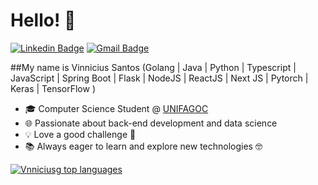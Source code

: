 <h1>Hello! 👋</h1>

[![Linkedin Badge](https://img.shields.io/badge/-LinkedIn-6633cc?style=flat-square&logo=Linkedin&logoColor=white&link=https://www.linkedin.com/in/vinnicius-santos12/)](https://www.linkedin.com/in/vinnicius-santos12/)
[![Gmail Badge](https://img.shields.io/badge/-vnniciusg@gmail.com-6633cc?style=flat-square&logo=Gmail&logoColor=white&link=mailto:vnniciusg@gmail.com)](mailto:vnniciusg@gmail.com)


##My name is Vinnicius Santos
(Golang | Java | Python | Typescript | JavaScript | Spring Boot | Flask | NodeJS | ReactJS | Next JS | Pytorch | Keras | TensorFlow )
- 🎓 Computer Science Student @ [UNIFAGOC](https://unifagoc.edu.br/)
- 🌐 Passionate about back-end development and data science
- 💡 Love a good challenge 🚀
- 📚 Always eager to learn and explore new technologies 🤓

<div align="left">
  
[![Vnniciusg top languages](https://github-readme-stats.vercel.app/api/top-langs/?username=vnniciusg&theme=blue-white)](https://github.com/anuraghazra/github-readme-stats)

</div>
